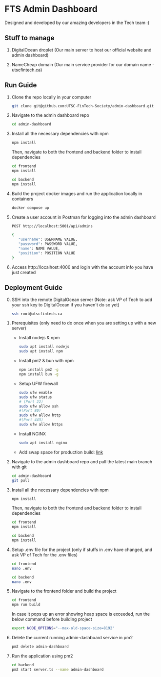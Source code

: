# FTS Admin Dashboard

Designed and developed by our amazing developers in the Tech team :)

## Stuff to manage

1. DigitalOcean droplet (Our main server to host our official website and admin dashboard)

2. NameCheap domain (Our main service provider for our domain name - utscfintech.ca)

## Run Guide

1. Clone the repo locally in your computer

   ```bash
   git clone git@github.com:UTSC-FinTech-Society/admin-dashboard.git
   ```

2. Navigate to the admin dashboard repo

   ```bash
   cd admin-dashboard
   ```

3. Install all the necessary dependencies with npm

   ```bash
   npm install
   ```

   Then, navigate to both the frontend and backend folder to install dependencies

   ```bash
   cd frontend
   npm install
   ```

   ```bash
   cd backend
   npm install
   ```

4. Build the project docker images and run the application locally in containers

   ```bash
   docker compose up
   ```

5. Create a user account in Postman for logging into the admin dashboard

   ```bash
   POST http://localhost:5001/api/admins

   {
      "username": USERNAME VALUE,
      "password": PASSWORD VALUE,
      "name": NAME VALUE,
      "position": POSITION VALUE
   }
   ```

6. Access http://localhost:4000 and login with the account info you have just created

## Deployment Guide

0. SSH into the remote DigitalOcean server (Note: ask VP of Tech to add your ssh key to DigitalOcean if you haven't do so yet)

   ```bash
   ssh root@utscfintech.ca
   ```

1. Prerequisites (only need to do once when you are setting up with a new server)

   - Install nodejs & npm
     ```bash
     sudo apt install nodejs
     sudo apt install npm
     ```
   - Install pm2 & bun with npm
     ```bash
     npm install pm2 -g
     npm install bun -g
     ```
   - Setup UFW firewall
     ```bash
     sudo ufw enable
     sudo ufw status
     # (Port 22)
     sudo ufw allow ssh
     #(Port 80)
     sudo ufw allow http 
     #(Port 443)
     sudo ufw allow https
     ```
   - Install NGINX
     ```bash
     sudo apt install nginx
     ```
   - Add swap space for production build: [link](https://www.digitalocean.com/community/tutorials/how-to-add-swap-space-on-ubuntu-22-04)

2. Navigate to the admin dashboard repo and pull the latest main branch with git

   ```bash
   cd admin-dashboard
   git pull
   ```
3. Install all the necessary dependencies with npm

   ```bash
   npm install
   ```

   Then, navigate to both the frontend and backend folder to install dependencies

   ```bash
   cd frontend
   npm install
   ```

   ```bash
   cd backend
   npm install
   ```

4. Setup .env file for the project (only if stuffs in .env have changed, and ask VP of Tech for the .env files)

   ```bash
   cd frontend
   nano .env
   ```

   ```bash
   cd backend
   nano .env
   ```

5. Navigate to the frontend folder and build the project

   ```bash
   cd frontend
   npm run build
   ```

   In case it pops up an error showing heap space is exceeded, run the below command before building project

   ```bash
   export NODE_OPTIONS="--max-old-space-size=8192"
   ```

6. Delete the current running admin-dashboard service in pm2

   ```bash
   pm2 delete admin-dashboard
   ```

7. Run the application using pm2

   ```bash
   cd backend
   pm2 start server.ts --name admin-dashboard
   ```
